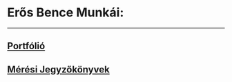 # Erős Bence Munkái:

---

## [Portfólió](https://erosbence27.github.io/portfolio/index)


## [Mérési Jegyzőkönyvek](https://erosbence27.github.io/jegyzokonyv/index)


